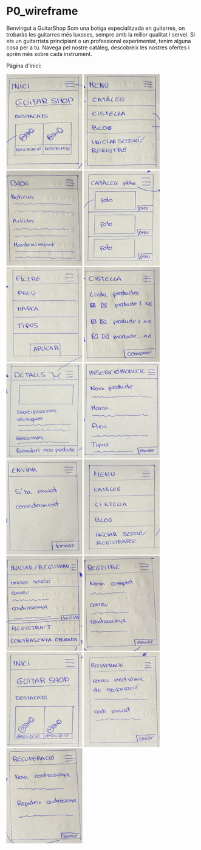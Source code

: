 # P0_wireframe
Benvingut a GuitarShop Som una botiga especialitzada en guitarres, on trobaràs les guitarres més luxoses, sempre amb la millor qualitat i servei. Si ets un guitarrista principiant o un professional experimentat, tenim alguna cosa per a tu. Navega pel nostre catàleg, descobreix les nostres ofertes i aprèn més sobre cada instrument.


Pàgina d'inici:

<img src = imatges/1.jpg width="200" height="250">

<img src = imatges/2.jpg width="200" height="250">

<img src = imatges/3.jpg width="200" height="250">

<img src = imatges/4.jpg width="200" height="250">

<img src = imatges/5.jpg width="200" height="250">

<img src = imatges/6.jpg width="200" height="250">

<img src = imatges/7.jpg width="200" height="250">

<img src = imatges/8.jpg width="200" height="250">

<img src = imatges/9.jpg width="200" height="250">

<img src = imatges/10.jpg width="200" height="250">

<img src = imatges/11.jpg width="200" height="250">

<img src = imatges/12.jpg width="200" height="250">

<img src = imatges/13.jpg width="200" height="250">

<img src = imatges/14.jpg width="200" height="250">

<img src = imatges/15.jpg width="200" height="250">

